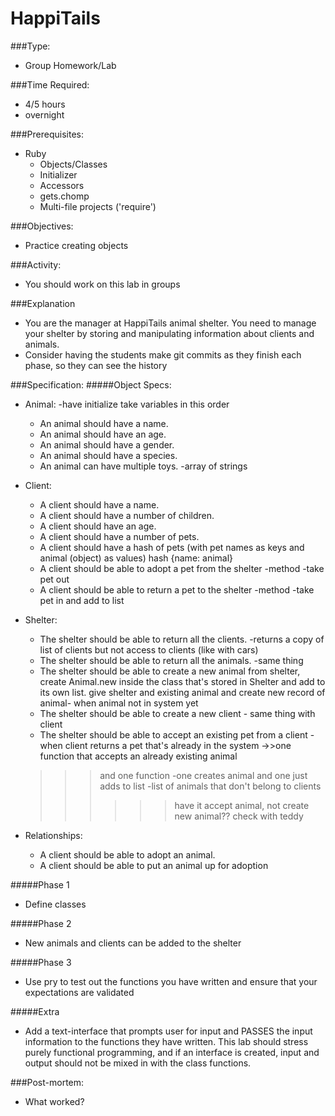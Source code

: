 # HappiTails

###Type:
- Group Homework/Lab

###Time Required:
- 4/5 hours
- overnight

###Prerequisites:
- Ruby
  - Objects/Classes
  - Initializer
  - Accessors
  - gets.chomp
  - Multi-file projects ('require')

###Objectives:
- Practice creating objects

###Activity:
- You should work on this lab in groups

###Explanation
- You are the manager at HappiTails animal shelter. You need to manage your shelter by storing and manipulating information about clients and animals.
- Consider having the students make git commits as they finish each phase, so they can see the history

###Specification:
#####Object Specs:
- Animal: -have initialize take variables in this order
	- An animal should have a name.
	- An animal should have an age.
	- An animal should have a gender.
	- An animal should have a species.
	- An animal can have multiple toys. -array of strings

- Client:
	- A client should have a name.
	- A client should have a number of children.
	- A client should have an age.
	- A client should have a number of pets.
  - A client should have a hash of pets (with pet names as keys and animal (object) as values) hash {name: animal}
  - A client should be able to adopt a pet from the shelter -method -take pet out
  - A client should be able to return a pet to the shelter -method -take pet in and add to list

- Shelter:
	- The shelter should be able to return all the clients. -returns a copy of list of clients but not access to clients (like with cars)
	- The shelter should be able to return all the animals. -same thing
  - The shelter should be able to create a new animal from shelter, create Animal.new inside the class that's stored in Shelter and add to its own list. give shelter and existing animal and create new record of animal- when animal not in system yet
  - The shelter should be able to create a new client - same thing with client
  - The shelter should be able to accept an existing pet from a client -when client returns a pet that's already in the system
  ->>one function that accepts an already existing animal
  >>> and one function 
  -one creates animal and one just adds to list
  -list of animals that don't belong to clients
  >>>>>>have it accept animal, not create new animal?? check with teddy

- Relationships:
	- A client should be able to adopt an animal.
	- A client should be able to put an animal up for adoption

#####Phase 1
- Define classes 

#####Phase 2
- New animals and clients can be added to the shelter

#####Phase 3
- Use pry to test out the functions you
  have written and ensure that your expectations are validated

#####Extra 
- Add a text-interface that
  prompts user for input and PASSES the input information to 
  the functions they have written. This lab should stress purely
  functional programming, and if an interface is created, input
  and output should not be mixed in with the class functions.

###Post-mortem:
- What worked?




